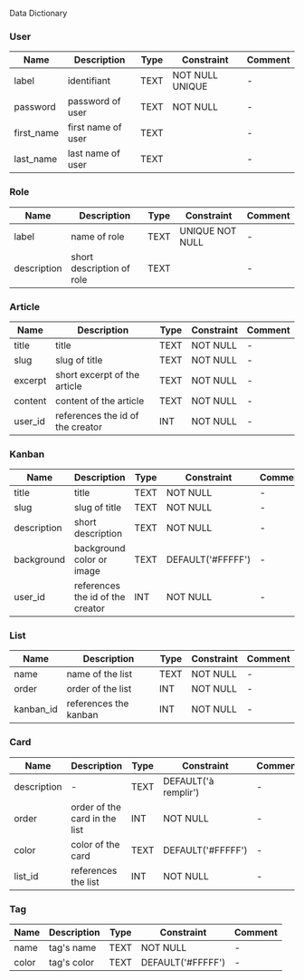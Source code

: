 Data Dictionary

### User

|Name|Description|Type|Constraint|Comment|
|-|-|-|-|-|
|label|identifiant|TEXT|NOT NULL UNIQUE|-|
|password|password of user|TEXT|NOT NULL|-|
|first_name|first name of user|TEXT||-|
|last_name|last name of user|TEXT||-|

### Role

|Name|Description|Type|Constraint|Comment|
|-|-|-|-|-|
| label |name of role|TEXT|UNIQUE NOT NULL|-|
|description|short description of role|TEXT||-|

### Article

|Name|Description|Type|Constraint|Comment|
|-|-|-|-|-|
|title|title|TEXT|NOT NULL|-|
|slug|slug of title|TEXT|NOT NULL|-|
|excerpt|short excerpt of the article|TEXT|NOT NULL|-|
|content|content of the article|TEXT|NOT NULL|-|
|user_id|references the id of the creator|INT| NOT NULL|-|

### Kanban

|Name|Description|Type|Constraint|Comment|
|-|-|-|-|-|
|title|title|TEXT|NOT NULL|-|
|slug|slug of title|TEXT|NOT NULL|-|
|description|short description|TEXT|NOT NULL|-|
|background|background color or image | TEXT|DEFAULT('#FFFFF')|-|
|user_id|references the id of the creator|INT| NOT NULL|-|

### List

|Name|Description|Type|Constraint|Comment|
|-|-|-|-|-|
|name|name of the list|TEXT|NOT NULL|-|
|order|order of the list|INT|NOT NULL|-|
|kanban_id|references the kanban|INT|NOT NULL|-|


### Card

|Name|Description|Type|Constraint|Comment|
|-|-|-|-|-|
|description|-|TEXT|DEFAULT('à remplir')|-|
|order|order of the card in the list|INT|NOT NULL|-|
|color| color of the card|TEXT|DEFAULT('#FFFFF')|-|
|list_id|references the list|INT|NOT NULL|-|

### Tag

|Name|Description|Type|Constraint|Comment|
|-|-|-|-|-|
|name|tag's name|TEXT|NOT NULL|-|
|color|tag's color|TEXT|DEFAULT('#FFFFF')|-|
